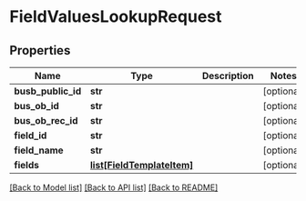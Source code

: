 # FieldValuesLookupRequest

## Properties
Name | Type | Description | Notes
------------ | ------------- | ------------- | -------------
**busb_public_id** | **str** |  | [optional] 
**bus_ob_id** | **str** |  | [optional] 
**bus_ob_rec_id** | **str** |  | [optional] 
**field_id** | **str** |  | [optional] 
**field_name** | **str** |  | [optional] 
**fields** | [**list[FieldTemplateItem]**](FieldTemplateItem.md) |  | [optional] 

[[Back to Model list]](../README.md#documentation-for-models) [[Back to API list]](../README.md#documentation-for-api-endpoints) [[Back to README]](../README.md)


